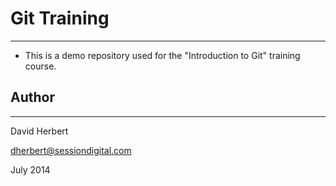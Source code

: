 # Git Training
---

* This is a demo repository used for the "Introduction to Git" training course.
  
  

## Author
---
David Herbert

<dherbert@sessiondigital.com>

July 2014